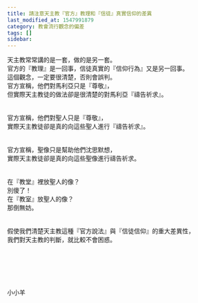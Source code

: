 ```yaml
---
title: 請注意天主教『官方』教理和『信徒』真實信仰的差異
last_modified_at: 1547991879
category: 教會流行觀念的偏差
tags: []
sidebar: 
---
```


<p>天主教常常講的是一套，做的是另一套。<br/>官方的『教理』是一回事，信徒真實的『信仰行為』又是另一回事。<br/>這個觀念，一定要很清楚，否則會誤判。<br/><!--more-->官方宣稱，他們對馬利亞只是『尊敬』，<br/>但實際天主教徒的做法卻是很清楚的對馬利亞『禱告祈求』。<br/><br/> <br/>官方宣稱，他們對聖人只是『尊敬』，<br/>實際天主教徒卻是真的向這些聖人進行『禱告祈求』。<br/> <br/><br/>官方宣稱，聖像只是幫助他們沈思默想，<br/>實際天主教徒卻是真的向這些聖像進行禱告祈求。<br/> <br/><br/>在『教堂』裡放聖人的像？<br/>別傻了！<br/>在『教室』放聖人的像？<br/>那倒無妨。<br/> <br/><br/>假使我們清楚天主教這種『官方說法』與『信徒信仰』的重大差異性，<br/>我們對天主教的判斷，就比較不會困惑。<br/><br/><br/><br/><br/><br/><br/>小小羊<br/><br/><br/><br/><br/><br/></p>